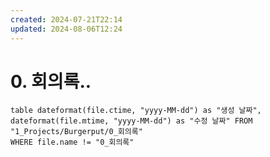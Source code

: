 ```yaml
---
created: 2024-07-21T22:14
updated: 2024-08-06T12:24
---
```

# 0. 회의록..
 

```dataview 
table dateformat(file.ctime, "yyyy-MM-dd") as "생성 날짜", dateformat(file.mtime, "yyyy-MM-dd") as "수정 날짜" FROM "1_Projects/Burgerput/0_회의록"
WHERE file.name != "0_회의록"
```

